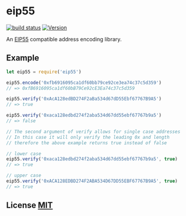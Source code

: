 # eip55

[![build status](https://secure.travis-ci.org/cryptocoinjs/eip55.png)](https://travis-ci.org/cryptocoinjs/eip55)
[![Version](https://img.shields.io/npm/v/eip55.svg)](https://www.npmjs.org/package/eip55)

An [EIP55](https://github.com/ethereum/EIPs/blob/f3a591f6718035ba358d6a479cadabe313f6ed36/EIPS/eip-55.md) compatible address encoding library.


## Example

``` javascript
let eip55 = require('eip55')

eip55.encode('0xfb6916095ca1df60bb79ce92ce3ea74c37c5d359')
// => 0xfB6916095ca1df60bB79Ce92cE3Ea74c37c5d359

eip55.verify('0xAcA128edBD274F2aBa534d67dD55Ebf67767B9A5')
// => true

eip55.verify('0xaca128edbd274f2aba534d67dd55ebf67767b9a5')
// => false

// The second argument of verify allows for single case addresses
// In this case it will only verify the leading 0x and length
// therefore the above example returns true instead of false

// lower case
eip55.verify('0xaca128edbd274f2aba534d67dd55ebf67767b9a5', true)
// => true

// upper case
eip55.verify('0xACA128EDBD274F2ABA534D67DD55EBF67767B9A5', true)
// => true
```


## License [MIT](LICENSE)
